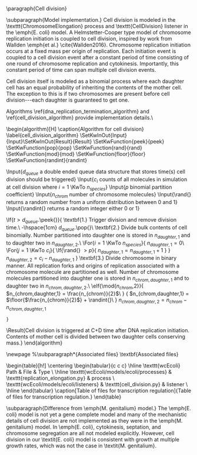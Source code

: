 \paragraph{Cell division}

\subparagraph{Model implementation.}
Cell division is modeled in the \texttt{ChromosomeElongation} process and \texttt{CellDivision} listener in the \emph{E. coli} model. A Helmstetter-Cooper type model of chromosome replication initiation is coupled to cell division, inspired by work from Wallden \emph{et al.}  \cite{Wallden2016}. Chromosome replication initiation occurs at a fixed mass per origin of replication. Each initiation event is coupled to a cell division event after a constant period of time consisting of one round of chromosome replication and cytokinesis. Importantly, this constant period of time can span multiple cell division events.

Cell division itself is modeled as a binomial process where each daughter cell has an equal probability of inheriting the contents of the mother cell. The exception to this is if two chromosomes are present before cell division---each daughter is guaranteed to get one.

Algorithms \ref{dna_replication_termination_algorithm} and \ref{cell_division_algorithm} provide implementation details.\\

\begin{algorithm}[H]
\caption{Algorithm for cell division}
\label{cell_division_algorithm}
\SetKwInOut{Input}{Input}\SetKwInOut{Result}{Result}
\SetKwFunction{peek}{peek}
\SetKwFunction{pop}{pop}
\SetKwFunction{rand}{rand}
\SetKwFunction{mod}{mod}
\SetKwFunction{floor}{floor}
\SetKwFunction{randint}{randint}

  \Input{$d_{queue}$ a double ended queue data structure that stores time(s) cell division should be triggered}
     \Input{$c_i$ counts of all molecules in simulation at cell division where $i = 1$ \KwTo $n_{species}$}
     \Input{$p$ binomial partition coefficient}
     \Input{$n_{chrom}$ number of chromosome molecules}
     \Input{\rand{} returns a random number from a uniform distribution between 0 and 1}
     \Input{\randint{} returns a random integer either 0 or 1}

  \If{$t > d_{queue}$.\peek{}}{
      \textbf{1.} Trigger division and remove division time.\\
        \-\hspace{1cm} $d_{queue}$.\pop{}\\
      \textbf{2.} Divide bulk contents of cell binomially. Number partitioned into daughter one is stored in $n_{daughter,1}$ and to daughter two in $n_{daughter,2}.$\\
          \For{$i = 1$ \KwTo $n_{species}$}{
              $n_{daughter,1} = 0$\\
              \For{$j = 1$ \KwTo $c_i$}{
                  \If{\rand{} $> p$}{
                      $n_{daughter,1} = n_{daughter,1} + 1$
                  }
              }
              $n_{daughter,2} = c_i - n_{daughter,1}$
          }
        \textbf{3.} Divide chromosome in binary manner. All replication forks and origins of replication associated with a chromosome molecule are partitioned as well. Number of chromosome molecules partitioned into daughter one is stored in $n_{chrom,daughter,1}$ and to daughter two in $n_{chrom,daughter,2}.$\\
          \eIf{\mod{$n_{chrom}$,2}}{
              $n_{chrom,daughter,1} = \frac{n_{chrom}}{2}$\\
            }
            {
              $n_{chrom,daughter,1} = $\floor{$\frac{n_{chrom}}{2}$} + \randint{}\\
            }
            $n_{chrom,daughter,2} = n_{chrom} - n_{chrom,daughter,1}$

    }

\Result{Cell division is triggered at C+D time after DNA replication initiation. Contents of mother cell is divided between two daughter cells conserving mass.}
\end{algorithm}

\newpage
%\subparagraph*{Associated files} 
\textbf{Associated files}

\begin{table}[h!]
 \centering
 \begin{tabular}{c c c} 
 \hline
 \texttt{wcEcoli} Path & File & Type \\
 \hline
\texttt{wcEcoli/models/ecoli/processes} & \texttt{replication\_elongation.py} & process \\
\texttt{wcEcoli/models/ecoli/listeners} & \texttt{cell\_division.py} & listener \\
 \hline
\end{tabular}
\caption[Table of files for transcription regulation]{Table of files for transcription regulation.}
\end{table}


\subparagraph{Difference from \emph{M. genitalium} model.}
The \emph{E. coli} model is not yet a gene complete model and many of the mechanistic details of cell division are not implemented as they were in the \emph{M. genitalium} model. In \emph{E. coli}, cytokinesis, septation, and chromosome segregation are all not modeled explicitly.  However, cell division in our \textit{E. coli} model is consistent with growth at multiple growth rates, which was not the case in \textit{M. genitalium}.
